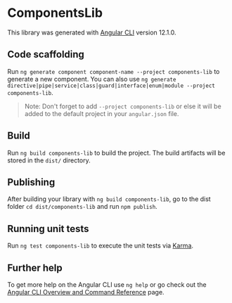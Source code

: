 # ComponentsLib

This library was generated with [Angular CLI](https://github.com/angular/angular-cli) version 12.1.0.

## Code scaffolding

Run `ng generate component component-name --project components-lib` to generate a new component. You can also use `ng generate directive|pipe|service|class|guard|interface|enum|module --project components-lib`.
> Note: Don't forget to add `--project components-lib` or else it will be added to the default project in your `angular.json` file. 

## Build

Run `ng build components-lib` to build the project. The build artifacts will be stored in the `dist/` directory.

## Publishing

After building your library with `ng build components-lib`, go to the dist folder `cd dist/components-lib` and run `npm publish`.

## Running unit tests

Run `ng test components-lib` to execute the unit tests via [Karma](https://karma-runner.github.io).

## Further help

To get more help on the Angular CLI use `ng help` or go check out the [Angular CLI Overview and Command Reference](https://angular.io/cli) page.
